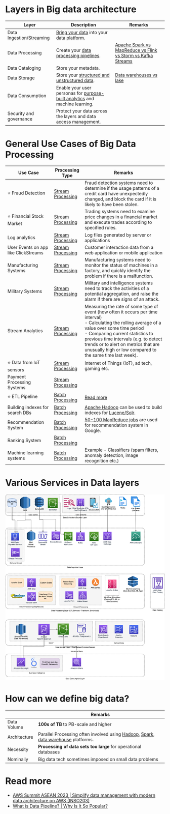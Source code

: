 # Layers in Big data architecture

| Layer                    | Description                                                                                    | Remarks                                                                                                          |
|--------------------------|------------------------------------------------------------------------------------------------|------------------------------------------------------------------------------------------------------------------|
| Data Ingestion/Streaming | [Bring your data](../4_MessageBrokersEDA/Kafka/Readme.md) into your data platform.             |                                                                                                                  |
| Data Processing          | Create your [data processing pipelines](DataProcessing).                                       | [Apache Spark vs MapReduce vs Flink vs Storm vs Kafka Streams](DataProcessing/SparkVsMapReduceVsFlinkVsStorm.md) |
| Data Cataloging          | Store your metadata.                                                                           |                                                                                                                  |
| Data Storage             | Store your [structured and unstructured data](DataStorage).                                    | [Data warehouses vs lake](DataStorage/DataWarehousesVsLake.md)                                                   |
| Data Consumption         | Enable your user personas for [purpose-built analytics](DataConsumption) and machine learning. |                                                                                                                  |
| Security and governance  | Protect your data across the layers and data access management.                                |                                                                                                                  |

# General Use Cases of Big Data Processing

| Use Case                             | Processing Type                                                         | Remarks                                                                                                                                                                                                                                                                                                                                  |
|--------------------------------------|-------------------------------------------------------------------------|------------------------------------------------------------------------------------------------------------------------------------------------------------------------------------------------------------------------------------------------------------------------------------------------------------------------------------------|
| :star: Fraud Detection               | [Stream Processing](DataProcessing/ProcessingTypes/StreamProcessing.md) | Fraud detection systems need to determine if the usage patterns of a credit card have unexpectedly changed, and block the card if it is likely to have been stolen.                                                                                                                                                                      |
| :star: Financial Stock Market        | [Stream Processing](DataProcessing/ProcessingTypes/StreamProcessing.md) | Trading systems need to examine price changes in a financial market and execute trades according to specified rules.                                                                                                                                                                                                                     |
| Log analytics                        | [Stream Processing](DataProcessing/ProcessingTypes/StreamProcessing.md) | Log files generated by server or applications                                                                                                                                                                                                                                                                                            |
| User Events on app like ClickStreams | [Stream Processing](DataProcessing/ProcessingTypes/StreamProcessing.md) | Customer interaction data from a web application or mobile application                                                                                                                                                                                                                                                                   |
| Manufacturing Systems                | [Stream Processing](DataProcessing/ProcessingTypes/StreamProcessing.md) | Manufacturing systems need to monitor the status of machines in a factory, and quickly identify the problem if there is a malfunction.                                                                                                                                                                                                   |
| Military Systems                     | [Stream Processing](DataProcessing/ProcessingTypes/StreamProcessing.md) | Military and intelligence systems need to track the activities of a potential aggregation, and raise the alarm if there are signs of an attack.                                                                                                                                                                                          |
| Stream Analytics                     | [Stream Processing](DataProcessing/ProcessingTypes/StreamProcessing.md) | Measuring the rate of some type of event (how often it occurs per time interval)<br/>- Calculating the rolling average of a value over some time period<br/>- Comparing current statistics to previous time intervals (e.g. to detect trends or to alert on metrics that are unusually high or low compared to the same time last week). |
| :star: Data from IoT sensors         | [Stream Processing](DataProcessing/ProcessingTypes/StreamProcessing.md) | Internet of Things (IoT), ad tech, gaming etc.                                                                                                                                                                                                                                                                                           |
| Payment Processing Systems           | [Stream Processing](DataProcessing/ProcessingTypes/StreamProcessing.md) |                                                                                                                                                                                                                                                                                                                                          |
| :star: ETL Pipeline                  | [Batch Processing](DataProcessing/ProcessingTypes/BatchProcessing.md)   | [Read more](DataProcessing/ETL.md)                                                                                                                                                                                                                                                                                                       |
| Building indexes for search DBs      | [Batch Processing](DataProcessing/ProcessingTypes/BatchProcessing.md)   | [Apache Hadoop](ApacheHadoop/Readme.md) can be used to build indexes for [Lucene/Solr](../3_Databases/9_Search-Databases/Readme.md).                                                                                                                                                                                              |
| Recommendation System                | [Batch Processing](DataProcessing/ProcessingTypes/BatchProcessing.md)   | [50-100 MapReduce jobs](DataProcessing/ApacheMapReduce/Readme.md) are used for recommendation system in Google.                                                                                                                                                                                                                            |
| Ranking System                       | [Batch Processing](DataProcessing/ProcessingTypes/BatchProcessing.md)   |                                                                                                                                                                                                                                                                                                                                          |
| Machine learning systems             | [Batch Processing](DataProcessing/ProcessingTypes/BatchProcessing.md)   | Example - Classifiers (spam filters, anomaly detection, image recognition etc.)                                                                                                                                                                                                                                                          |

# Various Services in Data layers

![](Data-Architecture-ETL-Ingestion-Processing-Analytics.png)

# How can we define big data?

|              | Remarks                                                                                                                                                                                     |
|--------------|---------------------------------------------------------------------------------------------------------------------------------------------------------------------------------------------|
| Data Volume  | **100s of TB** to PB-scale and higher                                                                                                                                                       |
| Architecture | Parallel Processing often involved using [Hadoop](ApacheHadoop/Readme.md), [Spark](DataProcessing/ApacheSpark/Readme.md), [data warehouse](DataStorage/DataWarehouses/Readme.md) platforms. |
| Necessity    | **Processing of data sets too large** for operational databases                                                                                                                             |
| Nominally    | Big data tech sometimes imposed on small data problems                                                                                                                                      |

# Read more
- [AWS Summit ASEAN 2023 | Simplify data management with modern data architecture on AWS (INSO203)](https://www.youtube.com/watch?v=hwF0AZaUc6U)
- [What is Data Pipeline? | Why Is It So Popular?](https://www.youtube.com/watch?v=kGT4PcTEPP8)